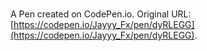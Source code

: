 # 

A Pen created on CodePen.io. Original URL: [https://codepen.io/Jayyy_Fx/pen/dyRLEGG](https://codepen.io/Jayyy_Fx/pen/dyRLEGG).


